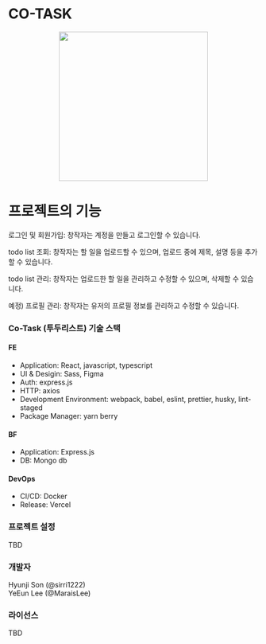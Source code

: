 # CO-TASK


<p align="center">
  <picture>
    <source media="(prefers-color-scheme: dark)" srcset="https://github.com/team-wetube/wetube-web/assets/140724844/ada83675-4756-43fc-a69a-a6e8a6f4238c">
    <img src="https://github.com/co-task/co-task/assets/117979314/c4f26926-924e-477d-a71f-49e3363290e9" height="300">
  </picture>
</p>

# 프로젝트의 기능

로그인 및 회원가입: 창작자는 계정을 만들고 로그인할 수 있습니다.

todo list 조회: 창작자는 할 일을 업로드할 수 있으며, 업로드 중에 제목, 설명 등을 추가할 수 있습니다.

todo list 관리: 창작자는 업로드한 할 일을 관리하고 수정할 수 있으며, 삭제할 수 있습니다.

예정) 프로필 관리: 창작자는 유저의 프로필 정보를 관리하고 수정할 수 있습니다.

### Co-Task (투두리스트) 기술 스택
#### FE
- Application: React, javascript, typescript
- UI & Desigin: Sass, Figma
- Auth: express.js  
- HTTP: axios
- Development Environment: webpack, babel, eslint, prettier, husky, lint-staged
- Package Manager: yarn berry

#### BF
- Application: Express.js
- DB: Mongo db

#### DevOps
- CI/CD: Docker
- Release: Vercel

### 프로젝트 설정 <br />
TBD

### 개발자
Hyunji Son (@sirri1222) <br />
YeEun Lee (@MaraisLee)

### 라이선스
TBD

